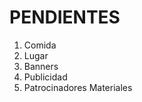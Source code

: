 PENDIENTES
===============
1. Comida
2. Lugar
3. Banners
4. Publicidad
5. Patrocinadores Materiales
